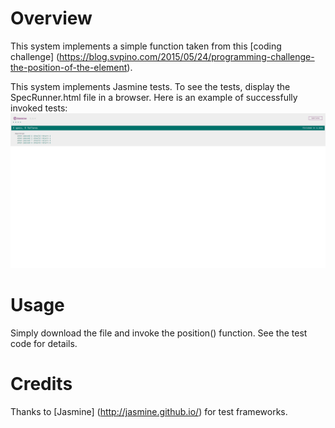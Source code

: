 # Overview

This system implements a simple function taken from this [coding challenge] (https://blog.svpino.com/2015/05/24/programming-challenge-the-position-of-the-element).

This system implements Jasmine tests.  To see the tests, display the SpecRunner.html file in a browser.  Here is an example of successfully invoked tests:
![screenshot](https://raw.githubusercontent.com/kelsieayamakawa/position/master/doc/position-test-screen.png)

# Usage

Simply download the file and invoke the position() function.  See the test code for details.

# Credits

Thanks to [Jasmine] (http://jasmine.github.io/) for test frameworks.